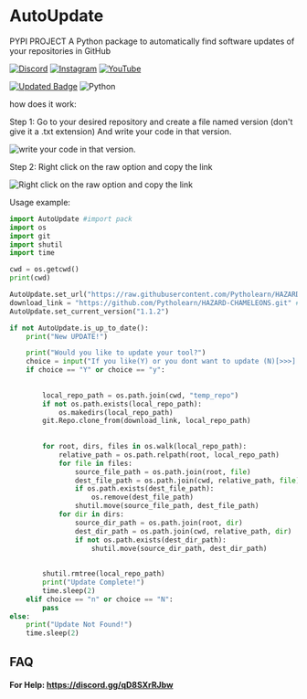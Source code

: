 # AutoUpdate
PYPI PROJECT
A Python package to automatically find software updates of your repositories in GitHub

[![Discord](https://img.shields.io/badge/Discord-%237289DA.svg?logo=discord&logoColor=white)](https://discord.gg/qD8SXrRJbw) [![Instagram](https://img.shields.io/badge/Instagram-%23E4405F.svg?logo=Instagram&logoColor=white)](https://instagram.com/ili.hazard) [![YouTube](https://img.shields.io/badge/YouTube-%23FF0000.svg?logo=YouTube&logoColor=white)](https://youtube.com/@iiihazard) 

[![Updated Badge](https://badges.pufler.dev/updated/Pytholearn/found_update)](https://github.com/Pytholearn/found_update)
![Python](https://img.shields.io/badge/python-3670A0?style=for-the-badge&logo=python&logoColor=ffdd54)



how does it work:

Step 1:
Go to your desired repository and create a file named version (don't give it a .txt extension)
And write your code in that version.

<picture>
  <img alt="write your code in that version." src="https://cdn.discordapp.com/attachments/1268584313763401749/1268585830574719046/6jR45QP.png?ex=66acf61f&is=66aba49f&hm=15be35caa7a1b2af851cafc61f7e4423170b14bcc005139293cbe96ae9dcdbf8&">
</picture>

Step 2:
Right click on the raw option and copy the link

<picture>
  <img alt="Right click on the raw option and copy the link" src="https://cdn.discordapp.com/attachments/1268584313763401749/1268587064237228062/EvHRGqn.png?ex=66acf745&is=66aba5c5&hm=0c9e77f0c0eb9060fc2ad7fb98941b6ff2fe4cf16220c6cdfe4d591fc21b91bc&">
</picture>



Usage example:
```py
import AutoUpdate #import pack
import os
import git
import shutil
import time

cwd = os.getcwd()
print(cwd)

AutoUpdate.set_url("https://raw.githubusercontent.com/Pytholearn/HAZARD-CHAMELEONS/main/version") # Raw Code
download_link = "https://github.com/Pytholearn/HAZARD-CHAMELEONS.git" #Git Download Link
AutoUpdate.set_current_version("1.1.2")

if not AutoUpdate.is_up_to_date():
    print("New UPDATE!")

    print("Would you like to update your tool?")
    choice = input("If you like(Y) or you dont want to update (N)[>>>] ")
    if choice == "Y" or choice == "y":
    
        
        local_repo_path = os.path.join(cwd, "temp_repo")
        if not os.path.exists(local_repo_path):
            os.makedirs(local_repo_path)
        git.Repo.clone_from(download_link, local_repo_path)
        
        
        for root, dirs, files in os.walk(local_repo_path):
            relative_path = os.path.relpath(root, local_repo_path)
            for file in files:
                source_file_path = os.path.join(root, file)
                dest_file_path = os.path.join(cwd, relative_path, file)
                if os.path.exists(dest_file_path):
                    os.remove(dest_file_path)  
                shutil.move(source_file_path, dest_file_path)  
            for dir in dirs:
                source_dir_path = os.path.join(root, dir)
                dest_dir_path = os.path.join(cwd, relative_path, dir)
                if not os.path.exists(dest_dir_path):
                    shutil.move(source_dir_path, dest_dir_path) 
        
        
        shutil.rmtree(local_repo_path)
        print("Update Complete!")
        time.sleep(2)
    elif choice == "n" or choice == "N":
        pass
else:
    print("Update Not Found!")
    time.sleep(2)

```

## FAQ

#### For Help: https://discord.gg/qD8SXrRJbw








